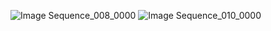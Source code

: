 ![Image Sequence_008_0000](https://github.com/user-attachments/assets/40669e52-d990-4170-851b-b40744f890fa)
![Image Sequence_010_0000](https://github.com/user-attachments/assets/2d790e2a-4091-4300-a03f-3359e392232a)
